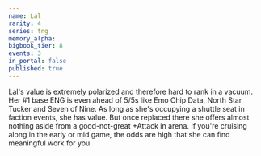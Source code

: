 ```yaml
---
name: Lal
rarity: 4
series: tng
memory_alpha:
bigbook_tier: 8
events: 3
in_portal: false
published: true
---
```


Lal's value is extremely polarized and therefore hard to rank in a vacuum. Her #1 base ENG is even ahead of 5/5s like Emo Chip Data, North Star Tucker and Seven of Nine. As long as she's occupying a shuttle seat in faction events, she has value. But once replaced there she offers almost nothing aside from a good-not-great +Attack in arena. If you're cruising along in the early or mid game, the odds are high that she can find meaningful work for you.
